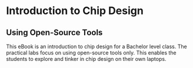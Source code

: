 # Introduction to Chip Design
## Using Open-Source Tools

This eBook is an introduction to chip design for a Bachelor level class.
The practical labs focus on using open-source tools only.
This enables the students to explore and tinker in chip design on their own laptops.
